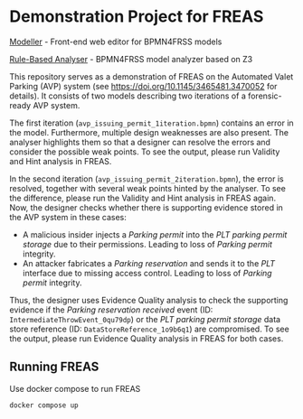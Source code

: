# Demonstration Project for FREAS

[Modeller](https://github.com/FREAS-tools/freas-bpmn4frss-react) - Front-end web editor for BPMN4FRSS models

[Rule-Based Analyser](https://github.com/FREAS-tools/freas-analyzer-validity) - BPMN4FRSS model analyzer based on Z3

This repository serves as a demonstration of FREAS on the Automated Valet Parking (AVP) system (see https://doi.org/10.1145/3465481.3470052 for details). It consists of two models describing two iterations of a forensic-ready AVP system.

The first iteration (`avp_issuing_permit_1iteration.bpmn`) contains an error in the model. Furthermore, multiple design weaknesses are also present. The analyser highlights them so that a designer can resolve the errors and consider the possible weak points. To see the output, please run Validity and Hint analysis in FREAS.

In the second iteration (`avp_issuing_permit_2iteration.bpmn`), the error is resolved, together with several weak points hinted by the analyser. To see the difference, please run the Validity and Hint analysis in FREAS again. Now, the designer checks whether there is supporting evidence stored in the AVP system in these cases:
* A malicious insider injects a *Parking permit* into the *PLT parking permit storage* due to their permissions. Leading to loss of *Parking permit* integrity.
* An attacker fabricates a *Parking reservation* and sends it to the *PLT* interface due to missing access control. Leading to loss of *Parking permit* integrity.

Thus, the designer uses Evidence Quality analysis to check the supporting evidence if the *Parking reservation received* event (ID: `IntermediateThrowEvent_0qu79dp`) or the *PLT parking permit storage* data store reference (ID: `DataStoreReference_1o9b6q1`) are compromised. To see the output, please run Evidence Quality analysis in FREAS for both cases.

## Running FREAS
Use docker compose to run FREAS
```
docker compose up
```